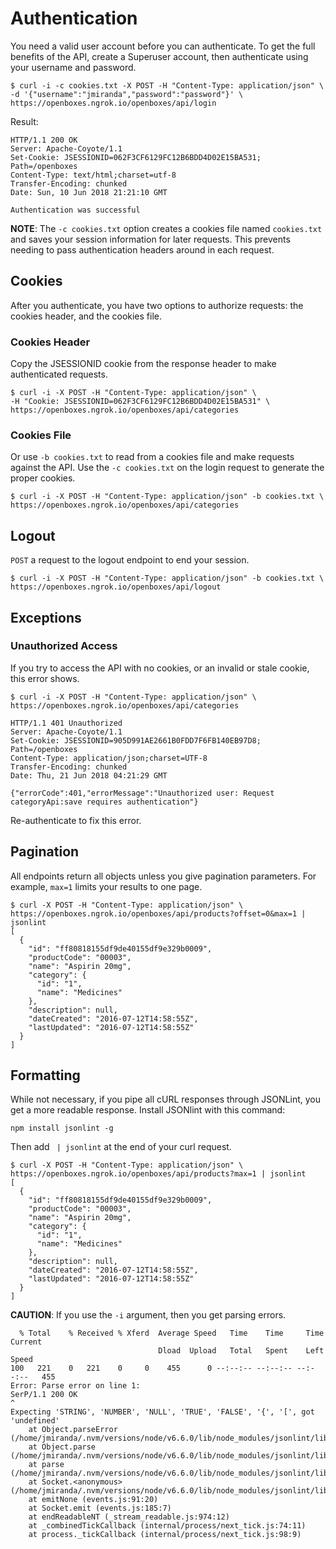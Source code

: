 # Authentication
You need a valid user account before you can authenticate. To get the full benefits of the API, create a Superuser account, then authenticate using your username and password.

```
$ curl -i -c cookies.txt -X POST -H "Content-Type: application/json" \
-d '{"username":"jmiranda","password":"password"}' \
https://openboxes.ngrok.io/openboxes/api/login
```

Result:

```
HTTP/1.1 200 OK
Server: Apache-Coyote/1.1
Set-Cookie: JSESSIONID=062F3CF6129FC12B6BDD4D02E15BA531; Path=/openboxes
Content-Type: text/html;charset=utf-8
Transfer-Encoding: chunked
Date: Sun, 10 Jun 2018 21:21:10 GMT

Authentication was successful
```

**NOTE**: The `-c cookies.txt` option creates a cookies file named `cookies.txt` and saves your session information for later requests. This prevents needing to pass authentication headers around in each request.

## Cookies
After you authenticate, you have two options to authorize requests: the cookies header, and the cookies file.

### Cookies Header 
Copy the JSESSIONID cookie from the response header to make authenticated requests.

```
$ curl -i -X POST -H "Content-Type: application/json" \
-H "Cookie: JSESSIONID=062F3CF6129FC12B6BDD4D02E15BA531" \
https://openboxes.ngrok.io/openboxes/api/categories
```

### Cookies File
Or use `-b cookies.txt` to read from a cookies file and make requests against the API. Use the `-c cookies.txt` on the login request to generate the proper cookies.

```
$ curl -i -X POST -H "Content-Type: application/json" -b cookies.txt \
https://openboxes.ngrok.io/openboxes/api/categories
```

## Logout

`POST` a request to the logout endpoint to end your session.

```
$ curl -i -X POST -H "Content-Type: application/json" -b cookies.txt \
https://openboxes.ngrok.io/openboxes/api/logout
```

## Exceptions
### Unauthorized Access
If you try to access the API with no cookies, or an invalid or stale cookie, this error shows.

```
$ curl -i -X POST -H "Content-Type: application/json" \
https://openboxes.ngrok.io/openboxes/api/categories

HTTP/1.1 401 Unauthorized
Server: Apache-Coyote/1.1
Set-Cookie: JSESSIONID=905D991AE2661B0FDD7F6FB140EB97D8; Path=/openboxes
Content-Type: application/json;charset=UTF-8
Transfer-Encoding: chunked
Date: Thu, 21 Jun 2018 04:21:29 GMT

{"errorCode":401,"errorMessage":"Unauthorized user: Request categoryApi:save requires authentication"}
```

Re-authenticate to fix this error.

## Pagination
All endpoints return all objects unless you give pagination parameters. For example, `max=1` limits your results to one page.

```
$ curl -X POST -H "Content-Type: application/json" \
https://openboxes.ngrok.io/openboxes/api/products?offset=0&max=1 | jsonlint
[
  {
    "id": "ff80818155df9de40155df9e329b0009",
    "productCode": "00003",
    "name": "Aspirin 20mg",
    "category": {
      "id": "1",
      "name": "Medicines"
    },
    "description": null,
    "dateCreated": "2016-07-12T14:58:55Z",
    "lastUpdated": "2016-07-12T14:58:55Z"
  }
]
```

## Formatting

While not necessary, if you pipe all cURL responses through JSONLint, you get a more readable response.
Install JSONlint with this command:

```
npm install jsonlint -g
```

Then add ` | jsonlint` at the end of your curl request.

```
$ curl -X POST -H "Content-Type: application/json" \
https://openboxes.ngrok.io/openboxes/api/products?max=1 | jsonlint
[
  {
    "id": "ff80818155df9de40155df9e329b0009",
    "productCode": "00003",
    "name": "Aspirin 20mg",
    "category": {
      "id": "1",
      "name": "Medicines"
    },
    "description": null,
    "dateCreated": "2016-07-12T14:58:55Z",
    "lastUpdated": "2016-07-12T14:58:55Z"
  }
]
```

**CAUTION**: If you use the `-i` argument, then you get parsing errors.

```
  % Total    % Received % Xferd  Average Speed   Time    Time     Time  Current
                                 Dload  Upload   Total   Spent    Left  Speed
100   221    0   221    0     0    455      0 --:--:-- --:--:-- --:--:--   455
Error: Parse error on line 1:
SerP/1.1 200 OK
^
Expecting 'STRING', 'NUMBER', 'NULL', 'TRUE', 'FALSE', '{', '[', got 'undefined'
    at Object.parseError (/home/jmiranda/.nvm/versions/node/v6.6.0/lib/node_modules/jsonlint/lib/jsonlint.js:55:11)
    at Object.parse (/home/jmiranda/.nvm/versions/node/v6.6.0/lib/node_modules/jsonlint/lib/jsonlint.js:132:22)
    at parse (/home/jmiranda/.nvm/versions/node/v6.6.0/lib/node_modules/jsonlint/lib/cli.js:82:14)
    at Socket.<anonymous> (/home/jmiranda/.nvm/versions/node/v6.6.0/lib/node_modules/jsonlint/lib/cli.js:149:41)
    at emitNone (events.js:91:20)
    at Socket.emit (events.js:185:7)
    at endReadableNT (_stream_readable.js:974:12)
    at _combinedTickCallback (internal/process/next_tick.js:74:11)
    at process._tickCallback (internal/process/next_tick.js:98:9) 
```
